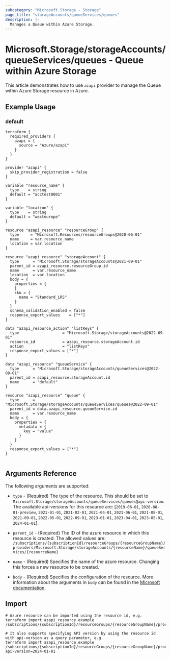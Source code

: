 ```yaml
---
subcategory: "Microsoft.Storage - Storage"
page_title: "storageAccounts/queueServices/queues"
description: |-
  Manages a Queue within Azure Storage.
---
```


# Microsoft.Storage/storageAccounts/queueServices/queues - Queue within Azure Storage

This article demonstrates how to use `azapi` provider to manage the Queue within Azure Storage resource in Azure.

## Example Usage

### default

```hcl
terraform {
  required_providers {
    azapi = {
      source = "Azure/azapi"
    }
  }
}

provider "azapi" {
  skip_provider_registration = false
}

variable "resource_name" {
  type    = string
  default = "acctest0001"
}

variable "location" {
  type    = string
  default = "westeurope"
}

resource "azapi_resource" "resourceGroup" {
  type     = "Microsoft.Resources/resourceGroups@2020-06-01"
  name     = var.resource_name
  location = var.location
}

resource "azapi_resource" "storageAccount" {
  type      = "Microsoft.Storage/storageAccounts@2021-09-01"
  parent_id = azapi_resource.resourceGroup.id
  name      = var.resource_name
  location  = var.location
  body = {
    properties = {
    }
    sku = {
      name = "Standard_LRS"
    }
  }
  schema_validation_enabled = false
  response_export_values    = ["*"]
}

data "azapi_resource_action" "listKeys" {
  type                   = "Microsoft.Storage/storageAccounts@2022-09-01"
  resource_id            = azapi_resource.storageAccount.id
  action                 = "listKeys"
  response_export_values = ["*"]
}

data "azapi_resource" "queueService" {
  type      = "Microsoft.Storage/storageAccounts/queueServices@2022-09-01"
  parent_id = azapi_resource.storageAccount.id
  name      = "default"
}

resource "azapi_resource" "queue" {
  type      = "Microsoft.Storage/storageAccounts/queueServices/queues@2022-09-01"
  parent_id = data.azapi_resource.queueService.id
  name      = var.resource_name
  body = {
    properties = {
      metadata = {
        key = "value"
      }
    }
  }
  response_export_values = ["*"]
}


```



## Arguments Reference

The following arguments are supported:

* `type` - (Required) The type of the resource. This should be set to `Microsoft.Storage/storageAccounts/queueServices/queues@api-version`. The available api-versions for this resource are: [`2019-06-01`, `2020-08-01-preview`, `2021-01-01`, `2021-02-01`, `2021-04-01`, `2021-06-01`, `2021-08-01`, `2021-09-01`, `2022-05-01`, `2022-09-01`, `2023-01-01`, `2023-04-01`, `2023-05-01`, `2024-01-01`].

* `parent_id` - (Required) The ID of the azure resource in which this resource is created. The allowed values are:  
  `/subscriptions/{subscriptionId}/resourceGroups/{resourceGroupName}/providers/Microsoft.Storage/storageAccounts/{resourceName}/queueServices/{resourceName}`

* `name` - (Required) Specifies the name of the azure resource. Changing this forces a new resource to be created.

* `body` - (Required) Specifies the configuration of the resource. More information about the arguments in `body` can be found in the [Microsoft documentation](https://learn.microsoft.com/en-us/azure/templates/Microsoft.Storage/storageAccounts/queueServices/queues?pivots=deployment-language-terraform).

## Import

 ```shell
 # Azure resource can be imported using the resource id, e.g.
 terraform import azapi_resource.example /subscriptions/{subscriptionId}/resourceGroups/{resourceGroupName}/providers/Microsoft.Storage/storageAccounts/{resourceName}/queueServices/{resourceName}/queues/{resourceName}
 
 # It also supports specifying API version by using the resource id with api-version as a query parameter, e.g.
 terraform import azapi_resource.example /subscriptions/{subscriptionId}/resourceGroups/{resourceGroupName}/providers/Microsoft.Storage/storageAccounts/{resourceName}/queueServices/{resourceName}/queues/{resourceName}?api-version=2024-01-01
 ```
